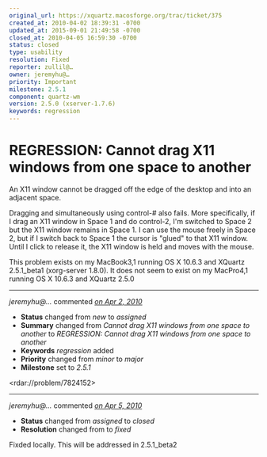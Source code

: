 ```yaml
---
original_url: https://xquartz.macosforge.org/trac/ticket/375
created_at: 2010-04-02 18:39:31 -0700
updated_at: 2015-09-01 21:49:58 -0700
closed_at: 2010-04-05 16:59:30 -0700
status: closed
type: usability
resolution: Fixed
reporter: zullil@…
owner: jeremyhu@…
priority: Important
milestone: 2.5.1
component: quartz-wm
version: 2.5.0 (xserver-1.7.6)
keywords: regression
---
```


REGRESSION: Cannot drag X11 windows from one space to another
=============================================================


An X11 window cannot be dragged off the edge of the desktop and into an adjacent space.

Dragging and simultaneously using control-\# also fails. More specifically, if I drag an X11 window in Space 1 and do control-2, I'm switched to Space 2 but the X11 window remains in Space 1. I can use the mouse freely in Space 2, but if I switch back to Space 1 the cursor is "glued" to that X11 window. Until I click to release it, the X11 window is held and moves with the mouse.

This problem exists on my MacBook3,1 running OS X 10.6.3 and XQuartz 2.5.1\_beta1 (xorg-server 1.8.0). It does not seem to exist on my MacPro4,1 running OS X 10.6.3 and XQuartz 2.5.0



---

*jeremyhu@…* commented *[on Apr 2, 2010](https://xquartz.macosforge.org/trac/ticket/375#comment:1 "April 2, 2010 at 11:14 PM PDT")*

-   **Status** changed from *new* to *assigned*
-   **Summary** changed from *Cannot drag X11 windows from one space to another* to *REGRESSION: Cannot drag X11 windows from one space to another*
-   **Keywords** *regression* added
-   **Priority** changed from *minor* to *major*
-   **Milestone** set to *2.5.1*

&lt;rdar://problem/7824152&gt;



---

*jeremyhu@…* commented *[on Apr 5, 2010](https://xquartz.macosforge.org/trac/ticket/375#comment:2 "April 5, 2010 at 4:59 PM PDT")*

-   **Status** changed from *assigned* to *closed*
-   **Resolution** changed from to *fixed*

Fixded locally. This will be addressed in 2.5.1\_beta2



